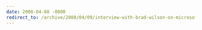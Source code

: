 ```yaml
---
date: 2008-04-08 -0800
redirect_to: /archive/2008/04/09/interview-with-brad-wilson-on-microsoft-and-open-source.aspx/
---
```

